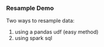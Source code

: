 ### Resample Demo
Two ways to resample data:
1. using a pandas udf (easy method)
2. using spark sql
